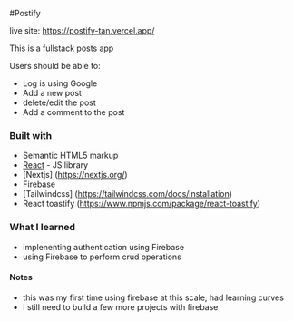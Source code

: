 #Postify

live site: https://postify-tan.vercel.app/

This is a fullstack posts app


Users should be able to:

- Log is using Google
- Add a new post 
- delete/edit the post
- Add a comment to the post

### Built with

- Semantic HTML5 markup
- [React](https://reactjs.org/) - JS library
- [Nextjs] (https://nextjs.org/)
- Firebase
- [Tailwindcss] (https://tailwindcss.com/docs/installation)
- React toastify (https://www.npmjs.com/package/react-toastify)

### What I learned

- implenenting authentication using Firebase
- using Firebase to perform crud operations

#### Notes
- this was my first time using firebase at this scale, had learning curves
- i still need to build a few more projects with firebase 

